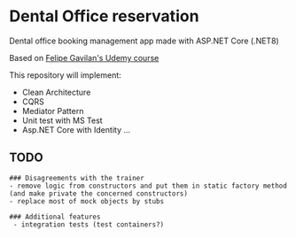 # Dental Office reservation

Dental office booking management app made with ASP.NET Core (.NET8)

Based on [Felipe Gavilan's Udemy course](https://www.udemy.com/course/clean-architecture-with-aspnet-core/)

This repository will implement:

- Clean Architecture 
- CQRS
- Mediator Pattern
- Unit test with MS Test
- Asp.NET Core with Identity
...


## TODO
    ### Disagreements with the trainer
    - remove logic from constructors and put them in static factory method (and make private the concerned constructors)
    - replace most of mock objects by stubs

    ### Additional features
     - integration tests (test containers?)